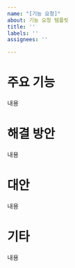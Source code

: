 ```yaml
---
name: "[기능 요청]"
about: 기능 요청 템플릿
title: ''
labels: ''
assignees: ''

---
```


# 주요 기능
내용

# 해결 방안
내용

# 대안
내용

# 기타
내용
